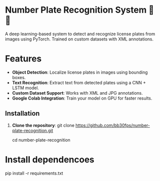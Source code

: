 # Number Plate Recognition System 🚗📄

A deep learning-based system to detect and recognize license plates from images using PyTorch. Trained on custom datasets with XML annotations.

# Features
- **Object Detection**: Localize license plates in images using bounding boxes.
- **Text Recognition**: Extract text from detected plates using a CNN + LSTM model.
- **Custom Dataset Support**: Works with XML and JPG annotations.
- **Google Colab Integration**: Train your model on GPU for faster results.

## Installation
1. **Clone the repository**:
   git clone https://github.com/bb30fps/number-plate-recognition.git
   
   cd number-plate-recognition

# Install dependencoes
pip install -r requirements.txt
